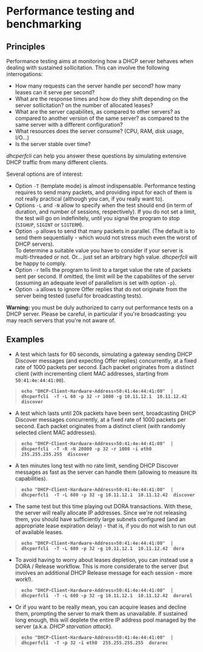 
# Performance testing and benchmarking

## Principles

Performance testing aims at monitoring how a DHCP server behaves when dealing with sustained sollicitation. This can involve the following interrogations:
- How many requests can the server handle per second? how many leases can it serve per second?
- What are the response times and how do they shift depending on the server sollicitation? on the number of allocated leases?
- What are the server capabilites, as compared to other servers? as compared to another version of the same server? as compared to the same server with a different configuration?
- What resources does the server consume? (CPU, RAM, disk usage, I/O...)
- Is the server stable over time?

*dhcperfcli* can help you answer these questions by simulating extensive DHCP traffic from many different clients.

Several options are of interest:
- Option `-T` (template mode) is almost indispensable. Performance testing requires to send many packets, and providing input for each of them is not really practical (although you can, if you really want to).
- Options `-L` and `-N` allow to specify when the test should end (in term of duration, and number of sessions, respectively).
If you do not set a limit, the test will go on indefinitely, until you signal the program to stop (`SIGHUP`, `SIGINT` or `SIGTERM`).
- Option `-p` allows to send that many packets in parallel. (The default is to send them sequentially - which would not stress much even the worst of DHCP servers).<br>
To determine a suitable value you have to consider if your server is multi-threaded or not. Or... just set an arbitrary high value. *dhcperfcli* will be happy to comply.
- Option `-r` tells the program to limit to a target value the rate of packets sent per second.
If omitted, the limit will be the capabilites of the server (assuming an adequate level of parallelism is set with option `-p`).
- Option `-a` allows to ignore Offer replies that do not originate from the server being tested (useful for broadcasting tests).


**Warning:** you must be duly authorized to carry out performance tests on a DHCP server. Please be careful, in particular if you're broadcasting: you may reach servers that you're not aware of.


## Examples

- A test which lasts for 60 seconds, simulating a gateway sending DHCP Discover messages (and expecting Offer replies) concurrently, at a fixed rate of 1000 packets per second. Each packet originates from a distinct client (with incrementing client MAC addresses, starting from `50:41:4e:44:41:00`).

>__`
echo "DHCP-Client-Hardware-Address=50:41:4e:44:41:00"  |  dhcperfcli  -T -L 60 -p 32 -r 1000 -g 10.11.12.1  10.11.12.42  discover
`__


- A test which lasts until 20k packets have been sent, broadcasting DHCP Discover messages concurrently, at a fixed rate of 1000 packets per second. Each packet originates from a distinct client (with randomly selected client MAC addresses).

>__`
echo "DHCP-Client-Hardware-Address=50:41:4e:44:41:00"  |  dhcperfcli  -T -R -N 20000 -p 32 -r 1000 -i eth0  255.255.255.255  discover
`__


- A ten minutes long test with no rate limit, sending DHCP Discover messages as fast as the server can handle them (allowing to measure its capabilities).

>__`
echo "DHCP-Client-Hardware-Address=50:41:4e:44:41:00"  |  dhcperfcli  -T -L 600 -p 32 -g 10.11.12.1  10.11.12.42  discover
`__


- The same test but this time playing out DORA transactions. With these, the server will really allocate IP addresses. Since we're not releasing them, you should have sufficiently large subnets configured (and an appropriate lease expiration delay) - that is, if you do not wish to run out of available leases.

>__`
echo "DHCP-Client-Hardware-Address=50:41:4e:44:41:00"  |  dhcperfcli  -T -L 600 -p 32 -g 10.11.12.1  10.11.12.42  dora
`__


- To avoid having to worry about leases depletion, you can instead use a DORA / Release workflow. This is more considerate to the server (but involves an additional DHCP Release message for each session - more work!).

>__`
echo "DHCP-Client-Hardware-Address=50:41:4e:44:41:00"  |  dhcperfcli  -T -L 600 -p 32 -g 10.11.12.1  10.11.12.42  dorarel
`__


- Or if you want to be really mean, you can acquire leases and decline them, prompting the server to mark them as unavailable. If sustained long enough, this will deplete the entire IP address pool managed by the server (a.k.a. *DHCP starvation attack*).

>__`
echo "DHCP-Client-Hardware-Address=50:41:4e:44:41:00"  |  dhcperfcli  -T -p 32 -i eth0  255.255.255.255  dorarec
`__
